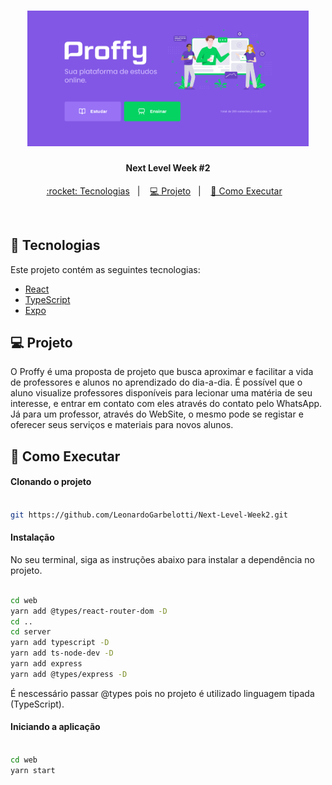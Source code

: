 <h1 align="center">
    <img alt="Página Inicial" src="./landingpage.png" width="450px" />
</h1>

<h4 align="center">
  Next Level Week #2
</h4>

<p align="center">
  <a href="#rocket-tecnologias"> :rocket: Tecnologias</a>&nbsp;&nbsp;&nbsp;|&nbsp;&nbsp;&nbsp;
  <a href="#-projeto">💻 Projeto</a>&nbsp;&nbsp;&nbsp;|&nbsp;&nbsp;&nbsp;
  <a href="#-como-executar">🔖 Como Executar</a>&nbsp;&nbsp;&nbsp;
</p>

<br>

## :rocket: Tecnologias

Este projeto contém as seguintes tecnologias:

- [React](https://reactjs.org)
- [TypeScript](https://www.typescriptlang.org/)
- [Expo](https://expo.io/)

## 💻 Projeto

O Proffy é uma proposta de projeto que busca aproximar e facilitar a vida de professores e alunos no aprendizado do dia-a-dia. É possível que o aluno visualize professores disponíveis para lecionar uma matéria de seu interesse, e entrar em contato com eles através do contato pelo WhatsApp. Já para um professor, através do WebSite, o mesmo pode se registar e oferecer seus serviços e materiais para novos alunos.

## 🔖 Como Executar

#### Clonando o projeto
```sh

git https://github.com/LeonardoGarbelotti/Next-Level-Week2.git

```
#### Instalação
No seu terminal, siga as instruções abaixo para instalar a dependência no projeto.
```sh

cd web
yarn add @types/react-router-dom -D
cd ..
cd server
yarn add typescript -D
yarn add ts-node-dev -D
yarn add express
yarn add @types/express -D

```
É nescessário passar @types pois no projeto é utilizado linguagem tipada (TypeScript).

#### Iniciando a aplicação
```sh

cd web
yarn start

```
